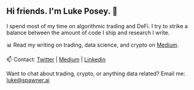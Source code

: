 ## Hi friends. I'm Luke Posey. 👋

I spend most of my time on algorithmic trading and DeFi. I try to strike a balance between the amount of code I ship and research I write.

📊 Read my writing on trading, data science, and crypto on [Medium](https://medium.com/@posey).

📫 Contact: [Twitter](https://twitter.com/poseysthumbs) | [Medium](https://posey.medium.com) | [Linkedin](https://www.linkedin.com/in/luke-posey/)

Want to chat about trading, crypto, or anything data related? Email me: luke@spawner.ai
